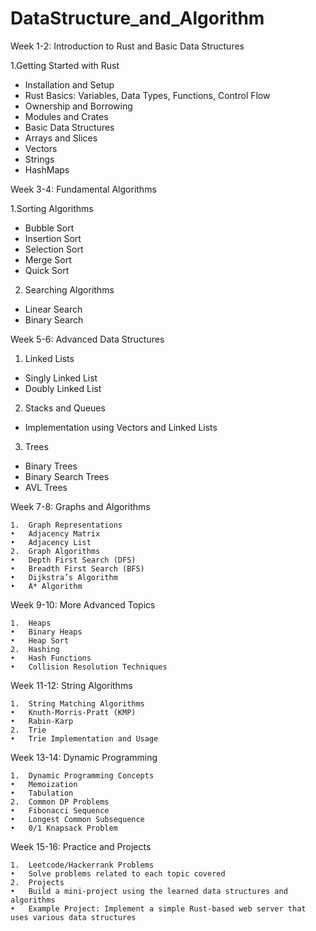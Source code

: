 # DataStructure_and_Algorithm
Week 1-2: Introduction to Rust and Basic Data Structures

1.Getting Started with Rust
- Installation and Setup
- Rust Basics: Variables, Data Types, Functions, Control Flow
- Ownership and Borrowing
- Modules and Crates
- Basic Data Structures
- Arrays and Slices
- Vectors
- Strings
- HashMaps

Week 3-4: Fundamental Algorithms

1.Sorting Algorithms
- Bubble Sort
- Insertion Sort
- Selection Sort
- Merge Sort
- Quick Sort

2. Searching Algorithms
- Linear Search
- Binary Search

Week 5-6: Advanced Data Structures

1. Linked Lists
- Singly Linked List
- Doubly Linked List

2. Stacks and Queues
- Implementation using Vectors and Linked Lists

3. Trees
- Binary Trees
- Binary Search Trees
- AVL Trees

Week 7-8: Graphs and Algorithms

	1.	Graph Representations
	•	Adjacency Matrix
	•	Adjacency List
	2.	Graph Algorithms
	•	Depth First Search (DFS)
	•	Breadth First Search (BFS)
	•	Dijkstra’s Algorithm
	•	A* Algorithm

Week 9-10: More Advanced Topics

	1.	Heaps
	•	Binary Heaps
	•	Heap Sort
	2.	Hashing
	•	Hash Functions
	•	Collision Resolution Techniques

Week 11-12: String Algorithms

	1.	String Matching Algorithms
	•	Knuth-Morris-Pratt (KMP)
	•	Rabin-Karp
	2.	Trie
	•	Trie Implementation and Usage

Week 13-14: Dynamic Programming

	1.	Dynamic Programming Concepts
	•	Memoization
	•	Tabulation
	2.	Common DP Problems
	•	Fibonacci Sequence
	•	Longest Common Subsequence
	•	0/1 Knapsack Problem

Week 15-16: Practice and Projects

	1.	Leetcode/Hackerrank Problems
	•	Solve problems related to each topic covered
	2.	Projects
	•	Build a mini-project using the learned data structures and algorithms
	•	Example Project: Implement a simple Rust-based web server that uses various data structures
